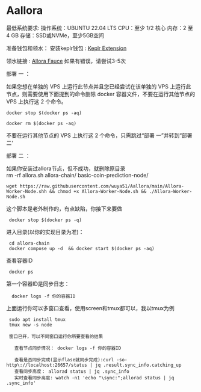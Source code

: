 # Aallora
最低系统要求:
  操作系统：UBUNTU 22.04 LTS
  CPU：至少 1/2 核心
  内存：2 至 4 GB
  存储：SSD或NVMe，至少5GB空间

准备钱包和领水：
  安装keplr钱包 : [Keplr Extension](https://chrome.google.com/webstore/detail/dmkamcknogkgcdfhhbddcghachkejeap)
  
  领水链接 : [Allora Fauce](https://faucet.edgenet.allora.network/)
    如果有错误，请尝试3-5次


部署 一 ：

  如果您想在单独的 VPS 上运行此节点并且您已经尝试在该单独的 VPS 上运行此节点，则需要使用下面提到的命令删除 docker 容器文件，不要在运行其他节点的 VPS 上执行这 2 个命令。
  
    docker stop $(docker ps -aq)
    
    docker rm $(docker ps -aq)

  不要在运行其他节点的 VPS 上执行这 2 个命令，只需跳过“部署 一”并转到“部署 二‘

部署 二 ：

  如果你安装过allora节点，但不成功，就删除原目录  
    rm -rf allora.sh allora-chain/ basic-coin-prediction-node/    

    wget https://raw.githubusercontent.com/wuya51/Aallora/main/Allora-Worker-Node.shh && chmod +x Allora-Worker-Node.sh && ./Allora-Worker-Node.sh

  这个脚本是老外制作的，有点缺陷，你接下来要做
     
     docker stop $(docker ps -q) 

  进入目录(以你的实现目录为准)：

     cd allora-chain
     docker compose up -d  && docker start $(docker ps -aq)

   查看容器ID
     
     docker ps
     
   第一个容器ID是同步日志：

      docker logs -f 你的容器ID


上面运行你可以多窗口查看，使用screen和tmux都可以，我以tmux为例
     
     sudo apt install tmux
     tmux new -s node

     窗口已开，可以不同窗口运行你所要查看的结果

       查看节点同步情况： docker logs -f 你的容器ID

       查看是否同步完成(显示flase就同步完成):curl -so- http\://localhost:26657/status | jq .result.sync_info.catching_up
       查看同步高度： allorad status | jq .sync_info
       实时查看同步高度: watch -n1 'echo "\sync:";allorad status | jq .sync_info'





